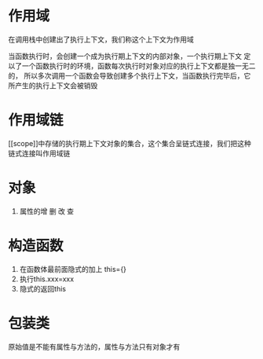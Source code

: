 # 作用域
在调用栈中创建出了执行上下文，我们称这个上下文为作用域

当函数执行时，会创建一个成为执行期上下文的内部对象，一个执行期上下文
定以了一个函数执行时的环境，函数每次执行时对象对应的执行上下文都是独一无二的，
所以多次调用一个函数会导致创建多个执行上下文，当函数执行完毕后，它所产生的执行上下文会被销毁
# 作用域链
[[scope]]中存储的执行期上下文对象的集合，这个集合呈链式连接，我们把这种链式连接叫作用域链

# 对象
1. 属性的增 删 改 查
# 构造函数
1. 在函数体最前面隐式的加上 this={}
2. 执行this.xxx=xxx
3. 隐式的返回this


# 包装类
原始值是不能有属性与方法的，属性与方法只有对象才有
